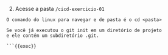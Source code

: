 2. Acesse a pasta `/cicd-exercicio-01`

```plain
O comando do linux para navegar e de pasta é o cd <pasta>

Se você já executou o git init em um diretório de projeto 
e ele contém um subdiretório .git. 

```{{exec}}
